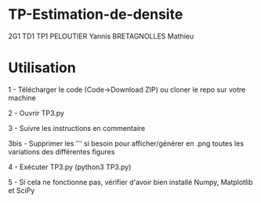 # TP-Estimation-de-densite
2G1 TD1 TP1 PELOUTIER Yannis BRETAGNOLLES Mathieu

# Utilisation 
1 - Télécharger le code (Code->Download ZIP) ou cloner le repo sur votre machine

2 - Ouvrir TP3.py

3 - Suivre les instructions en commentaire

3bis - Supprimer les ''' si besoin pour afficher/générer en .png toutes les variations des différentes figures

4 - Exécuter TP3.py (python3 TP3.py)

5 - Si cela ne fonctionne pas, vérifier d'avoir bien installé Numpy, Matplotlib et SciPy
